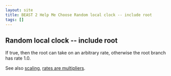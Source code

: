 ```yaml
---
layout: site
title: BEAST 2 Help Me Choose Random local clock -- include root
tags: []
---
```


## Random local clock -- include root

If true, then the root can take on an arbitrary rate, otherwise the root branch has rate 1.0.

See also [scaling](/RandomLocalClock/scaling/), [rates are multipliers](/RandomLocalClock/ratesAreMultipliers/).
